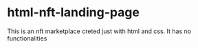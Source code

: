 # html-nft-landing-page
 This is an nft marketplace creted just with html and css. It has no functionalities
